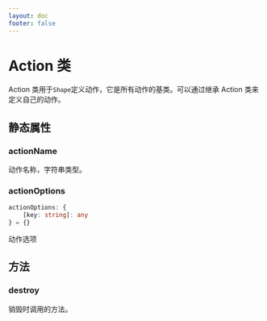 ```yaml
---
layout: doc
footer: false
---
```


# Action 类

Action 类用于`Shape`定义动作，它是所有动作的基类。可以通过继承 Action 类来定义自己的动作。

## 静态属性

### actionName

动作名称，字符串类型。

### actionOptions

```ts
actionOptions: {
	[key: string]: any
} = {}
```

动作选项

## 方法

### destroy

销毁时调用的方法。
